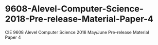 # 9608-Alevel-Computer-Science-2018-Pre-release-Material-Paper-4
CIE 9608 Alevel Computer Science 2018 May/June Pre-release Material Paper 4
